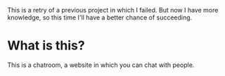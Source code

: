 This is a retry of a previous project in which I failed. But now I have more knowledge, so this time I'll have a better chance of succeeding.


# What is this?

This is a chatroom, a website in which you can chat with people.
